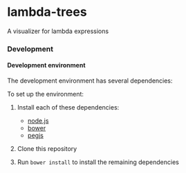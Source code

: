 # lambda-trees
A visualizer for lambda expressions

### Development

#### Development environment

The development environment has several dependencies:

To set up the environment:

   1. Install each of these dependencies:
      * [node.js](https://nodejs.org/)
      * [bower](http://bower.io/)
      * [pegjs](http://pegjs.org/)

   2. Clone this repository

   3. Run `bower install` to install the remaining dependencies
